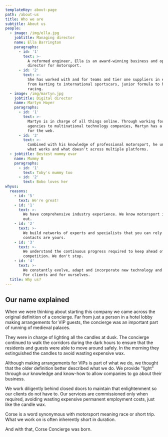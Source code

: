 ```yaml
---
templateKey: about-page
path: /about-us
title: Who we are
subtitle: About us
people:
  - image: /img/ella.jpg
    jobtitle: Managing director
    name: Ella Barrington
    paragraphs:
      - id: '1'
        text: >-
          A reformed engineer, Ella is an award-winning business and operations
          director for motorsport.
      - id: '2'
        text: >-
          She has worked with and for teams and tier one suppliers in everything
          from karting to international sportscars, junior formula to historic
          racing.
  - image: /img/martyn.jpg
    jobtitle: Digital director
    name: Martyn Hoyer
    paragraphs:
      - id: '1'
        text: >-
          Martyn is in charge of all things online. Through working for small
          agencies to multinational technology companies, Martyn has a passion
          for the web.
      - id: '2'
        text: >-
          Combined with his knowledge of professional motorsport, he understands
          what works and what doesn’t across multiple platforms.
  - jobtitle: Bestest mummy evar
    name: Mummy B
    paragraphs:
      - id: '1'
        text: Toby's mummy too
      - id: '2'
        text: Bobo loves her
whyus:
  reasons:
    - id: '5'
      text: We're great!
    - id: '1'
      text: >-
        We have comprehensive industry experience. We know motorsport in and
        out.
    - id: '2'
      text: >-
        We build networks of experts and specialists that you can rely on. Our
        contacts are yours.
    - id: '3'
      text: >-
        We understand the continuous progress required to keep ahead of the
        competition. We don't stop.
    - id: '4'
      text: >-
        We constantly evolve, adapt and incorporate new technology and tactics.
        For clients and for ourselves.
  title: Why us?
---
```


## Our name explained

When we were thinking about starting this company we came across the original definition of a concierge. Far from just a person in a hotel lobby making arrangements for VIP guests, the concierge was an important part of running of medieval palaces.

They were in charge of lighting all the candles at dusk. The concierge continued to walk the corridors during the dark hours to ensure that the residents and guests were able to move around safely. In the morning they extinguished the candles to avoid wasting expensive wax.

Although making arrangements for VIPs is part of what we do, we thought that the older definition better described what we do. We provide "light" through our knowledge and know-how to allow companies to go about their business.

We work diligently behind closed doors to maintain that enlightenment so our clients do not have to. Our services are commissioned only when required, avoiding wasting expensive permanent employment costs, just like the candle wax.

Corse is a word synonymous with motorsport meaning race or short trip. What we work on is often inherently short in duration.

And with that, Corse Concierge was born.
